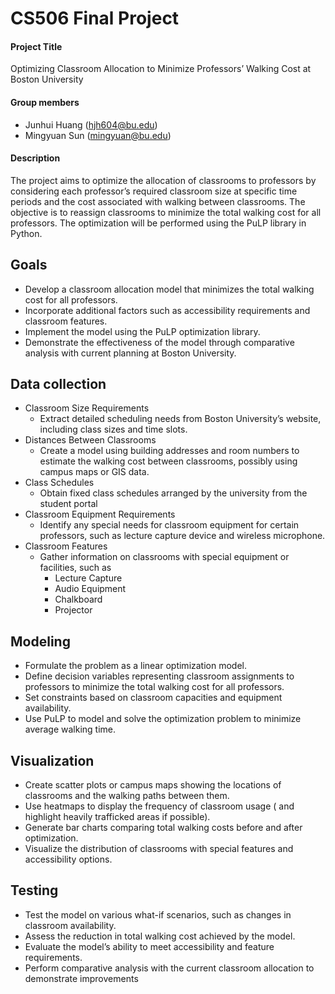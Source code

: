 # CS506 Final Project

#### Project Title

Optimizing Classroom Allocation to Minimize Professors’ Walking Cost at Boston University

#### Group members

- Junhui Huang (hjh604@bu.edu)
- Mingyuan Sun (mingyuan@bu.edu)

#### Description

The project aims to optimize the allocation of classrooms to professors by considering each professor’s required classroom size at specific time periods and the cost associated with walking between classrooms. The objective is to reassign classrooms to minimize the total walking cost for all professors. The optimization will be performed using the PuLP library in Python.



## Goals
- Develop a classroom allocation model that minimizes the total walking cost for all professors.
- Incorporate additional factors such as accessibility requirements and classroom features.
- Implement the model using the PuLP optimization library.
- Demonstrate the effectiveness of the model through comparative analysis with current planning at Boston University.



## Data collection

- Classroom Size Requirements
  - Extract detailed scheduling needs from Boston University’s website, including class sizes and time slots.
- Distances Between Classrooms
  - Create a model using building addresses and room numbers to estimate the walking cost between classrooms, possibly using campus maps or GIS data.
- Class Schedules
  - Obtain fixed class schedules arranged by the university from the student portal
- Classroom Equipment Requirements
  - Identify any special needs for classroom equipment for certain professors, such as lecture capture device and wireless microphone.
- Classroom Features
  - Gather information on classrooms with special equipment or facilities, such as
    - Lecture Capture
    - Audio Equipment
    - Chalkboard
    - Projector



## Modeling

- Formulate the problem as a linear optimization model.
- Define decision variables representing classroom assignments to professors to minimize the total walking cost for all professors.
- Set constraints based on classroom capacities and equipment availability.
- Use PuLP to model and solve the optimization problem to minimize average walking time.



## Visualization

- Create scatter plots or campus maps showing the locations of classrooms and the walking paths between them.
- Use heatmaps to display the frequency of classroom usage ( and highlight heavily trafficked areas if possible).
- Generate bar charts comparing total walking costs before and after optimization.
- Visualize the distribution of classrooms with special features and accessibility options.



## Testing

- Test the model on various what-if scenarios, such as changes in classroom availability.
- Assess the reduction in total walking cost achieved by the model.
- Evaluate the model’s ability to meet accessibility and feature requirements.
- Perform comparative analysis with the current classroom allocation to demonstrate improvements

